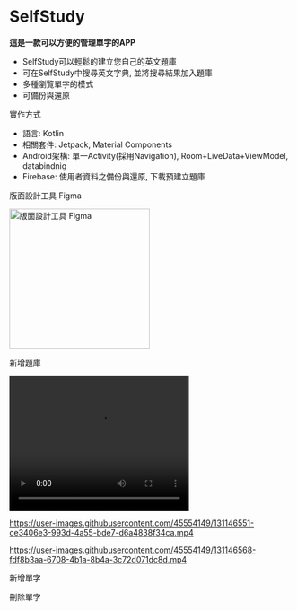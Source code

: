 # SelfStudy
**這是一款可以方便的管理單字的APP**

* SelfStudy可以輕鬆的建立您自己的英文題庫
* 可在SelfStudy中搜尋英文字典,  並將搜尋結果加入題庫 
* 多種瀏覽單字的模式
* 可備份與還原

實作方式
* 語言: Kotlin
* 相關套件: Jetpack, Material Components
* Android架構: 單一Activity(採用Navigation), Room+LiveData+ViewModel, databindnig
* Firebase: 使用者資料之備份與還原, 下載預建立題庫

版面設計工具 Figma

<img src="https://user-images.githubusercontent.com/45554149/130317581-71cecc51-82e9-4514-ad25-691c92e966d5.PNG" alt="版面設計工具 Figma
" width="250"/>

新增題庫

<video width="320" height="240" controls>
  <source src="https://user-images.githubusercontent.com/45554149/131146515-5c9bebf9-a7b6-4786-83e3-4ca08731b55a.mp4" type="video/mp4">
Your browser does not support the video tag.
</video>

https://user-images.githubusercontent.com/45554149/131146551-ce3406e3-993d-4a55-bde7-d6a4838f34ca.mp4



https://user-images.githubusercontent.com/45554149/131146568-fdf8b3aa-6708-4b1a-8b4a-3c72d071dc8d.mp4


新增單字

刪除單字




